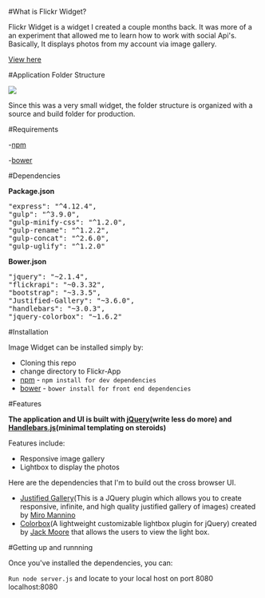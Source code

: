 #What is Flickr Widget?

Flickr Widget is a widget I created a couple months back. It was more of a an experiment that allowed me to learn how to work with social Api's. Basically, It displays photos from my account via image gallery.


<a href="http://kpingul.github.io/Flickr-App">View here</a>

#Application Folder Structure

<img src="http://i84.photobucket.com/albums/k34/kdiggz415/flickrAppFolderStructure.png"/>

Since this was a very small widget, the folder structure is organized with a source and build folder for production.

#Requirements

-<a href="https://www.npmjs.com">npm</a>

-<a href="http://bower.io">bower</a>

#Dependencies

<b>Package.json</b>
<pre>
"express": "^4.12.4",
"gulp": "^3.9.0",
"gulp-minify-css": "^1.2.0",
"gulp-rename": "^1.2.2",
"gulp-concat": "^2.6.0",
"gulp-uglify": "^1.2.0"
</pre>

<b>Bower.json</b>
<pre>
"jquery": "~2.1.4",
"flickrapi": "~0.3.32",
"bootstrap": "~3.3.5",
"Justified-Gallery": "~3.6.0",
"handlebars": "~3.0.3",
"jquery-colorbox": "~1.6.2"
</pre>

#Installation

Image Widget can be installed simply by:

<ul>
  <li>Cloning this repo</li>
  <li>change directory to Flickr-App</li>
  <li><a href="https://www.npmjs.com">npm</a> - <code>npm install for dev dependencies</code></li>
  <li><a href="http://bower.io">bower</a> - <code>bower install for front end dependencies</code></li>
</ul>

#Features

<b>The application and UI is built with <a href="http://www.jquery.com">jQuery</a>(write less do more) and <a href="http://handlebarsjs.com/">Handlebars.js</a>(minimal templating on steroids)</b>

Features include:

<ul>
  <li>Responsive image gallery</li>
  <li>Lightbox to display the photos</li>
</ul>

Here are the dependencies that I'm to build out the cross browser UI.

<ul>
  <li><a href="http://miromannino.github.io/Justified-Gallery/getting-started/">Justified Gallery</a>(This is a JQuery plugin which allows you to create responsive, infinite, and high quality justified gallery of images) created by <a href="https://github.com/miromannino">Miro Mannino</a></li>
  <li><a href="http://www.jacklmoore.com/colorbox/">Colorbox</a>(A lightweight customizable lightbox plugin for jQuery) created by <a href="https://github.com/jackmoore">Jack Moore</a> that allows the users to view the light box.</li>
</ul>

#Getting up and runnning

Once you've installed the dependencies, you can:

<code>Run node server.js</code> and locate to your local host on port 8080 localhost:8080










